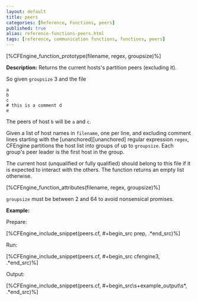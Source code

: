 ```yaml
---
layout: default
title: peers
categories: [Reference, Functions, peers]
published: true
alias: reference-functions-peers.html
tags: [reference, communication functions, functions, peers]
---
```


[%CFEngine_function_prototype(filename, regex, groupsize)%]

**Description:** Returns the current hosts's partition peers (excluding it).

So given `groupsize` 3 and the file

```
a
b
c
# this is a comment d
e
```

The peers of host `b` will be `a` and `c`.

Given a list of host names in `filename`, one per line, and excluding
comment lines starting with the [unanchored][unanchored] regular
expression `regex`, CFEngine partitions the host list into groups of
up to `groupsize`. Each group's peer leader is the first host in the
group.

The current host (unqualified or fully qualified) should belong to
this file if it is expected to interact with the others. The function
returns an empty list otherwise.

[%CFEngine_function_attributes(filename, regex, groupsize)%]

`groupsize` must be between 2 and 64 to avoid nonsensical promises.

**Example:**

Prepare:

[%CFEngine_include_snippet(peers.cf, #\+begin_src prep, .*end_src)%]

Run:

[%CFEngine_include_snippet(peers.cf, #\+begin_src cfengine3, .*end_src)%]

Output:

[%CFEngine_include_snippet(peers.cf, #\+begin_src\s+example_output\s*, .*end_src)%]
